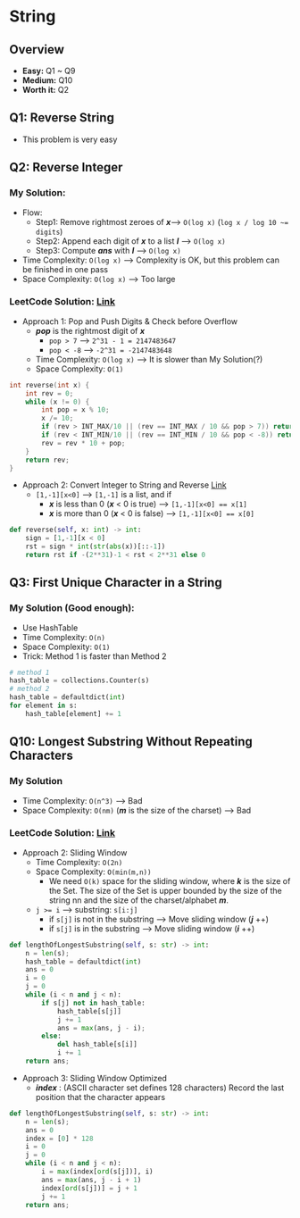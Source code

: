 # String
## Overview
*   **Easy:** Q1 ~ Q9
*   **Medium:** Q10
*   **Worth it:** Q2
## Q1: Reverse String
*   This problem is very easy
## Q2: Reverse Integer
### My Solution:
*   Flow:
    *   Step1: Remove rightmost zeroes of ***x***--> `O(log x)` (`log x / log 10 ~= digits`)
    *   Step2: Append each digit of ***x*** to a list ***l*** --> `O(log x)`
    *   Step3: Compute ***ans*** with ***l*** --> `O(log x)`
*   Time Complexity: `O(log x)` --> Complexity is OK, but this problem can be finished in one pass
*   Space Complexity: `O(log x)` --> Too large
### LeetCode Solution: [Link]()
* Approach 1: Pop and Push Digits & Check before Overflow
  * ***pop*** is the rightmost digit of ***x***
    * `pop > 7` --> `2^31 - 1 = 2147483647`
    * `pop < -8` --> `-2^31 = -2147483648`
  * Time Complexity: `O(log x)` --> It is slower than My Solution(?)
  * Space Complexity: `O(1)` 
```c++
int reverse(int x) {
    int rev = 0;
    while (x != 0) {
        int pop = x % 10;
        x /= 10;
        if (rev > INT_MAX/10 || (rev == INT_MAX / 10 && pop > 7)) return 0;
        if (rev < INT_MIN/10 || (rev == INT_MIN / 10 && pop < -8)) return 0;
        rev = rev * 10 + pop;
    }
    return rev;
}
```
* Approach 2: Convert Integer to String and Reverse [Link](https://medium.com/@oange6214/leetcode-%E6%88%91%E5%9C%A8%E5%A4%B1%E6%95%97%E7%9A%84%E8%B7%AF%E4%B8%8A-part-3-7-reverse-integer-982917ced26b)
  * `[1,-1][x<0]` --> `[1,-1]` is a list, and if
    * ***x*** is less than 0 (***x*** < 0 is true) --> `[1,-1][x<0] == x[1]`
    * ***x*** is more than 0 (***x*** < 0 is false) --> `[1,-1][x<0] == x[0]` 
```python
def reverse(self, x: int) -> int:
    sign = [1,-1][x < 0]
    rst = sign * int(str(abs(x))[::-1])
    return rst if -(2**31)-1 < rst < 2**31 else 0
```
## Q3: First Unique Character in a String
### My Solution (Good enough):
*   Use HashTable
*   Time Complexity: `O(n)`
*   Space Complexity: `O(1)`
*   Trick: Method 1 is faster than Method 2
```python 
# method 1
hash_table = collections.Counter(s)
# method 2
hash_table = defaultdict(int)
for element in s:
    hash_table[element] += 1
```
## Q10: Longest Substring Without Repeating Characters
### My Solution
*   Time Complexity: `O(n^3)` --> Bad
*   Space Complexity: `O(nm)` (***m*** is the size of the charset) --> Bad
### LeetCode Solution: [Link](https://leetcode.com/problems/longest-substring-without-repeating-characters/solution/)
*   Approach 2: Sliding Window
    *  Time Complexity: `O(2n)`
    *  Space Complexity: `O(min(m,n))` 
       *  We need `O(k)` space for the sliding window, where ***k*** is the size of the Set. The size of the Set is upper bounded by the size of the string nn and the size of the charset/alphabet ***m***.
    *  `j >= i` --> substring: `s[i:j]`
       *  if `s[j]` is not in the substring --> Move sliding window (***j*** ++)
       *  if `s[j]` is in the substring --> Move sliding window (***i*** ++)
```python
def lengthOfLongestSubstring(self, s: str) -> int:
    n = len(s);
    hash_table = defaultdict(int)
    ans = 0
    i = 0
    j = 0
    while (i < n and j < n):
        if s[j] not in hash_table:
            hash_table[s[j]]
            j += 1
            ans = max(ans, j - i);
        else:
            del hash_table[s[i]]
            i += 1
    return ans;
```
* Approach 3: Sliding Window Optimized
    * ***index*** : (ASCII character set defines 128 characters) Record the last position that the character appears
```python
def lengthOfLongestSubstring(self, s: str) -> int:
    n = len(s);
    ans = 0
    index = [0] * 128
    i = 0
    j = 0
    while (i < n and j < n):
        i = max(index[ord(s[j])], i)
        ans = max(ans, j - i + 1)
        index[ord(s[j])] = j + 1
        j += 1
    return ans;
```